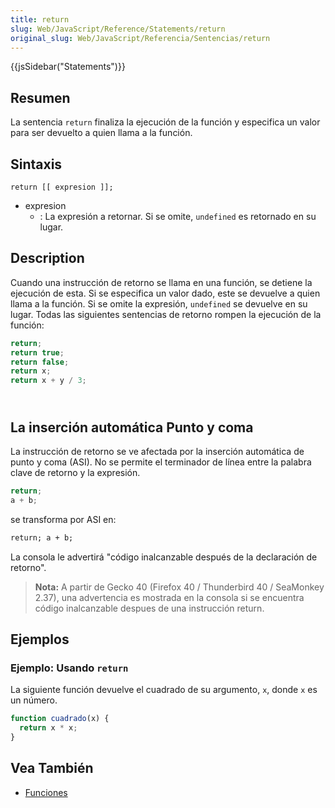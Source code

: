 ```yaml
---
title: return
slug: Web/JavaScript/Reference/Statements/return
original_slug: Web/JavaScript/Referencia/Sentencias/return
---
```


{{jsSidebar("Statements")}}

## Resumen

La sentencia `return` finaliza la ejecución de la función y especifica un valor para ser devuelto a quien llama a la función.

## Sintaxis

```
return [[ expresion ]];
```

- expresion
  - : La expresión a retornar. Si se omite, `undefined` es retornado en su lugar.

## Description

Cuando una instrucción de retorno se llama en una función, se detiene la ejecución de esta. Si se especifica un valor dado, este se devuelve a quien llama a la función. Si se omite la expresión, `undefined` se devuelve en su lugar. Todas las siguientes sentencias de retorno rompen la ejecución de la función:

```js
return;
return true;
return false;
return x;
return x + y / 3;
```

## <br>La inserción automática Punto y coma

La instrucción de retorno se ve afectada por la inserción automática de punto y coma (ASI). No se permite el terminador de línea entre la palabra clave de retorno y la expresión.

```js
return;
a + b;
```

se transforma por ASI en:

```html
return; a + b;
```

La consola le advertirá "código inalcanzable después de la declaración de retorno".

> **Nota:** A partir de Gecko 40 (Firefox 40 / Thunderbird 40 / SeaMonkey 2.37), una advertencia es mostrada en la consola si se encuentra código inalcanzable despues de una instrucción return.

## Ejemplos

### Ejemplo: Usando `return`

La siguiente función devuelve el cuadrado de su argumento, `x`, donde `x` es un número.

```js
function cuadrado(x) {
  return x * x;
}
```

## Vea También

- [Funciones](/es/docs/Web/JavaScript/Referencia/Funciones)
